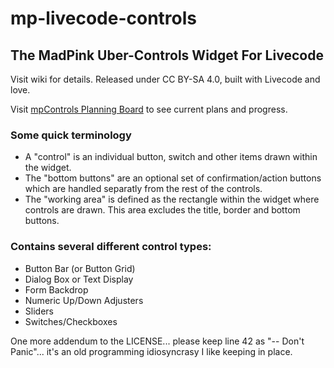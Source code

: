 # mp-livecode-controls

## The MadPink Uber-Controls Widget For Livecode

Visit wiki for details. Released under CC BY-SA 4.0, built with Livecode and love.

Visit [mpControls Planning Board](https://madpink.plutio.com/p/sgjnnwx7q7etcwpfg) to see current plans and progress.

### Some quick terminology
* A "control" is an individual button, switch and other items drawn within the widget.
* The "bottom buttons" are an optional set of confirmation/action buttons which are handled separatly from the rest of the controls.
* The "working area" is defined as the rectangle within the widget where controls are drawn. This area excludes the title, border and bottom buttons.

### Contains several different control types:
* Button Bar (or Button Grid)
* Dialog Box or Text Display
* Form Backdrop
* Numeric Up/Down Adjusters
* Sliders
* Switches/Checkboxes

One more addendum to the LICENSE... please keep line 42 as "-- Don't Panic"... it's an old programming idiosyncrasy I like keeping in place.
